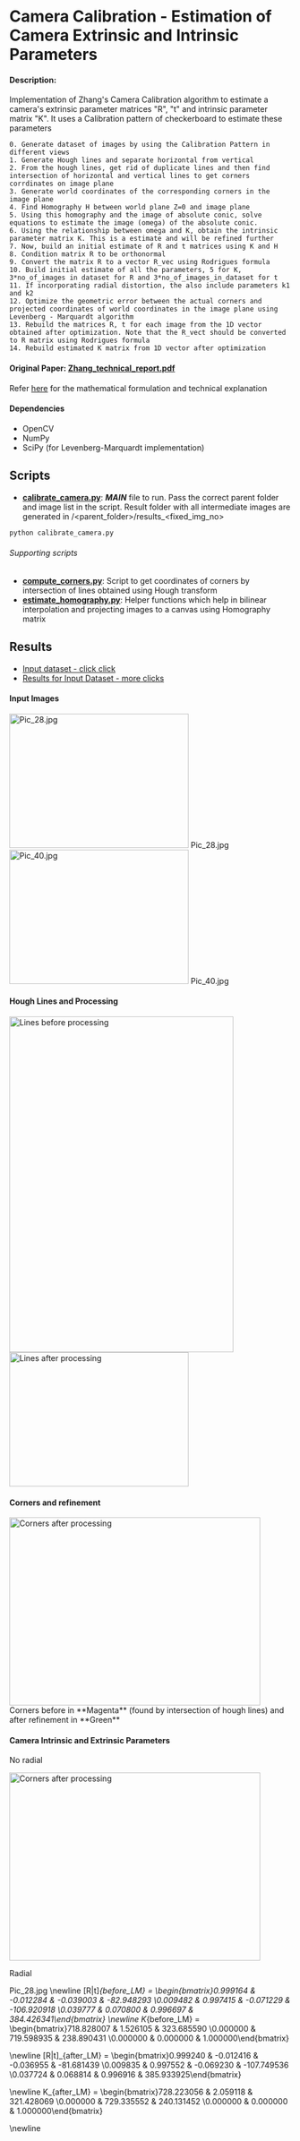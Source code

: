 # Camera Calibration - Estimation of Camera Extrinsic and Intrinsic Parameters

#### Description:
Implementation of Zhang's Camera Calibration algorithm to estimate a camera's extrinsic parameter matrices "R", "t" and intrinsic parameter matrix "K". It uses a Calibration pattern of checkerboard to estimate these parameters
```
0. Generate dataset of images by using the Calibration Pattern in different views
1. Generate Hough lines and separate horizontal from vertical
2. From the hough lines, get rid of duplicate lines and then find intersection of horizontal and vertical lines to get corners corrdinates on image plane
3. Generate world coordinates of the corresponding corners in the image plane
4. Find Homography H between world plane Z=0 and image plane
5. Using this homography and the image of absolute conic, solve equations to estimate the image (omega) of the absolute conic.
6. Using the relationship between omega and K, obtain the intrinsic parameter matrix K. This is a estimate and will be refined further
7. Now, build an initial estimate of R and t matrices using K and H
8. Condition matrix R to be orthonormal
9. Convert the matrix R to a vector R_vec using Rodrigues formula
10. Build initial estimate of all the parameters, 5 for K, 3*no_of_images in dataset for R and 3*no_of_images_in_dataset for t
11. If incorporating radial distortion, the also include parameters k1 and k2
12. Optimize the geometric error between the actual corners and projected coordinates of world coordinates in the image plane using Levenberg - Marquardt algorithm
13. Rebuild the matrices R, t for each image from the 1D vector obtained after optimization. Note that the R_vect should be converted to R matrix using Rodrigues formula
14. Rebuild estimated K matrix from 1D vector after optimization
```

#### Original Paper: [**Zhang_technical_report.pdf**](./Zhang_technical_report.pdf)

Refer [here](./My%20Notes) for the mathematical formulation and technical explanation


#### Dependencies

- OpenCV
- NumPy
- SciPy (for Levenberg-Marquardt implementation)

## Scripts
- [**calibrate_camera.py**](./calibrate_camera.py): **_MAIN_** file to run. Pass the correct parent folder and image list in the script. Result folder with all intermediate images are generated in /<parent_folder>/results_<fixed_img_no>
```python
python calibrate_camera.py
```

###### Supporting scripts
- [**compute_corners.py**](./compute_corners.py): Script to get coordinates of corners by intersection of lines obtained using Hough transform
- [**estimate_homography.py**](./estimate_homography.py): Helper functions which help in bilinear interpolation and projecting images to a canvas using Homography matrix

## Results

- [Input dataset - click click](./Dataset_1)
- [Results for Input Dataset - more clicks](./results)

#### Input Images
<img src="https://github.com/aartighatkesar/Camera_Calibration/blob/in-progress/images_for_readme/input_imgs/Pic_28.jpg" alt="Pic_28.jpg" width="320" height="240" /> Pic_28.jpg
<img src="https://github.com/aartighatkesar/Camera_Calibration/blob/in-progress/images_for_readme/input_imgs/Pic_40.jpg" alt="Pic_40.jpg" width="320" height="240" /> Pic_40.jpg  

#### Hough Lines and Processing
<img src="https://github.com/aartighatkesar/Camera_Calibration/blob/in-progress/images_for_readme/corners_lines/lines_Pic_28.png" alt="Lines before processing" width="400" height="600"/>
<img src="https://github.com/aartighatkesar/Camera_Calibration/blob/in-progress/images_for_readme/corners_lines/processed_lines_Pic_28.jpg" alt="Lines after processing" width="320" height="240" />

#### Corners and refinement
<img src="https://github.com/aartighatkesar/Camera_Calibration/blob/in-progress/images_for_readme/corners_lines/corners_afterPic_28.jpg" alt="Corners after processing" width="448" height="336" />
Corners before in **Magenta** (found by intersection of hough lines) and after refinement in **Green**

#### Camera Intrinsic and Extrinsic Parameters
No radial

<img src="https://github.com/aartighatkesar/Camera_Calibration/blob/in-progress/images_for_readme/Latex_No_radial.png" alt="Corners after processing" width="448" height="336" />



Radial

Pic_28.jpg
\newline 
[R|t]_{before_LM} = \begin{bmatrix}0.999164 & -0.012284 & -0.039003 & -82.948293 \\0.009482 & 0.997415 & -0.071229 & -106.920918 \\0.039777 & 0.070800 & 0.996697 & 384.426341\end{bmatrix}
\newline 
K_{before_LM} = \begin{bmatrix}718.828007 & 1.526105 & 323.685590 \\0.000000 & 719.598935 & 238.890431 \\0.000000 & 0.000000 & 1.000000\end{bmatrix}

\newline 
[R|t]_{after_LM} = \begin{bmatrix}0.999240 & -0.012416 & -0.036955 & -81.681439 \\0.009835 & 0.997552 & -0.069230 & -107.749536 \\0.037724 & 0.068814 & 0.996916 & 385.933925\end{bmatrix}

\newline 
K_{after_LM} = \begin{bmatrix}728.223056 & 2.059118 & 321.428069 \\0.000000 & 729.335552 & 240.131452 \\0.000000 & 0.000000 & 1.000000\end{bmatrix}

\newline 
